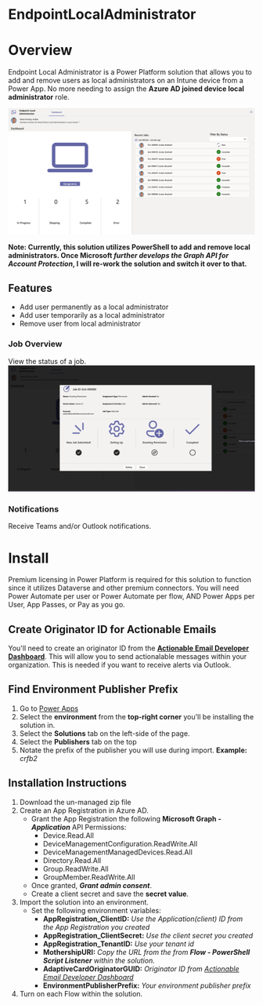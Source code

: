 # EndpointLocalAdministrator

# Overview
Endpoint Local Administrator is a Power Platform solution that allows you to add and remove users as local administrators on an Intune device from a Power App. No more needing to assign the **Azure AD joined device local administrator** role.

![Dashboard](/images/ELA_Dashboard.png)

**Note: Currently, this solution utilizes PowerShell to add and remove local administrators. Once Microsoft _further develops the Graph API for Account Protection_, I will re-work the solution and switch it over to that.**

## Features
- Add user permanently as a local administrator
- Add user temporarily as a local administrator
- Remove user from local administrator

### Job Overview
View the status of a job.
![Job Overview](/images/ELA_JobOverview.png)

### Notifications
Receive Teams and/or Outlook notifications.

# Install
Premium licensing in Power Platform is required for this solution to function since it utilizes Dataverse and other premium connectors. You will need Power Automate per user or Power Automate per flow, AND Power Apps per User, App Passes, or Pay as you go.

## Create Originator ID for Actionable Emails
You'll need to create an originator ID from the **[Actionable Email Developer Dashboard](https://outlook.office.com/connectors/oam/publish)**. This will allow you to send actionalable messages within your organization. This is needed if you want to receive alerts via Outlook.

## Find Environment Publisher Prefix
1. Go to [Power Apps](https://make.powerapps.com)
2. Select the **environment** from the **top-right corner** you'll be installing the solution in.
3. Select the **Solutions** tab on the left-side of the page.
4. Select the **Publishers** tab on the top
5. Notate the prefix of the publisher you will use during import. **Example:** *crfb2*

## Installation Instructions
1. Download the un-managed zip file
2. Create an App Registration in Azure AD.
    - Grant the App Registration the following **Microsoft Graph - _Application_** API Permissions:
      - Device.Read.All
      - DeviceManagementConfiguration.ReadWrite.All
      - DeviceManagementManagedDevices.Read.All
      - Directory.Read.All
      - Group.ReadWrite.All
      - GroupMember.ReadWrite.All
    - Once granted, **_Grant admin consent_**.
    - Create a client secret and save the **secret value**.
3. Import the solution into an environment.
    - Set the following environment variables:
      - **AppRegistration_ClientID:** *Use the Application(client) ID from the App Registration you created*
      - **AppRegistration_ClientSecret:** *Use the client secret you created*
      - **AppRegistration_TenantID:** *Use your tenant id*
      - **MothershipURI:** *Copy the URL from the from **Flow - PowerShell Script Listener** within the solution.*
      - **AdaptiveCardOriginatorGUID:** *Originator ID from [Actionable Email Developer Dashboard](https://outlook.office.com/connectors/oam/publish)*
      - **EnvironmentPublisherPrefix:** *Your environment publisher prefix*
 4. Turn on each Flow within the solution.
